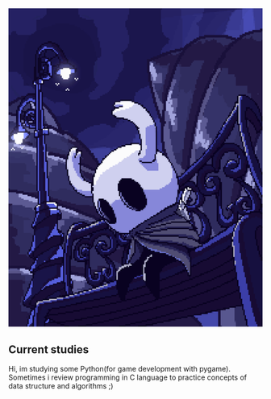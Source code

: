 <div align="center"><img title="ArtStation, by Moises Dimas" src="pixelknight.gif"/></div>

## Current studies
Hi, im studying some Python(for game development with pygame). Sometimes i review programming in C language to practice concepts of data structure and algorithms ;)


